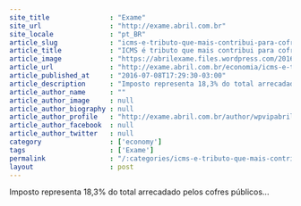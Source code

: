 ```yaml
---
site_title               : "Exame"
site_url                 : "http://exame.abril.com.br"
site_locale              : "pt_BR"
article_slug             : "icms-e-tributo-que-mais-contribui-para-cofres-publicos"
article_title            : "ICMS é tributo que mais contribui para cofres públicos"
article_image            : "https://abrilexame.files.wordpress.com/2016/09/size_960_16_9_taxa7.jpg?quality=70&strip=all&w=960"
article_url              : "http://exame.abril.com.br/economia/icms-e-tributo-que-mais-contribui-para-cofres-publicos/"
article_published_at     : "2016-07-08T17:29:30-03:00"
article_description      : "Imposto representa 18,3% do total arrecadado pelos cofres públicos..."
article_author_name      : ""
article_author_image     : null
article_author_biography : null
article_author_profile   : "http://exame.abril.com.br/author/wpvipabril/"
article_author_facebook  : null
article_author_twitter   : null
category                 : ['economy']
tags                     : ['Exame']
permalink                : "/:categories/icms-e-tributo-que-mais-contribui-para-cofres-publicos/"
layout                   : post
---
```


Imposto representa 18,3% do total arrecadado pelos cofres públicos...
